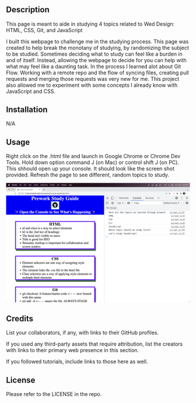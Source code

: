 

# <Prework Study Guide WebPage>

## Description

This page is meant to aide in studying 4 topics related to Wed Design: HTML, CSS, Git, and JavaScript

I built this webpage to challenge me in the studying process. 
This page was created to help break the monotany of studying, by randomizing the subject to be studied.
Sometimes deciding what to study can feel like a burden in and of itself. Instead, allowing the webpage to decide for you can help with what may feel like a daunting task. 
In the process I learned alot about Git Flow. Working with a remote repo and the flow of syncing files, creating pull requests and merging those requests was very new for me. 
This project also allowed me to experiment with some concepts I already know with JavaScript and CSS.


## Installation

N/A

## Usage

Right click on the .html file and launch in Google Chrome or Chrome Dev Tools.
Hold down option command J (on Mac) or control shift J (on PC).  This shhould open up your console.
It should look like the screen shot provided. 
Refresh the page to see different, random topics to study. 

![screenshot](assets/images/Screenshot.png)

## Credits

List your collaborators, if any, with links to their GitHub profiles.

If you used any third-party assets that require attribution, list the creators with links to their primary web presence in this section.

If you followed tutorials, include links to those here as well.

## License

Please refer to the LICENSE in the repo.

